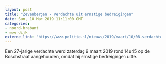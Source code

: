 ```yaml
---
layout: post
title: "Zevenbergen - Verdachte uit ernstige bedreigingen"
date: Sun, 10 Mar 2019 11:11:00 GMT
categories: 
- noord-brabant 
- moerdijk 
externe_link: "https://www.politie.nl/nieuws/2019/maart/10/08-verdachte-uit-ernstige-bedreigingen.html"
---
```


Een 27-jarige verdachte werd zaterdag 9 maart 2019 rond 14u45 op de Boschstraat aangehouden, omdat hij ernstige bedreigingen uitte.
